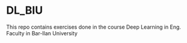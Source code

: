 # DL_BIU
This repo contains exercises done in the course Deep Learning in Eng. Faculty in Bar-Ilan University
